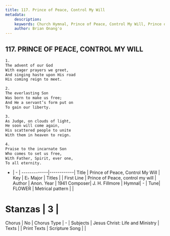 ```yaml
---
title: 117. Prince of Peace, Control My Will
metadata:
    description: 
    keywords: Church Hymnal, Prince of Peace, Control My Will, Prince of Peace, control my will, 
    author: Brian Onang'o
---
```



## 117. PRINCE OF PEACE, CONTROL MY WILL

```txt
1.
The advent of our God
With eager prayers we greet,
And singing haste upon His road
His coming reign to meet.

2.
The everlasting Son
Was born to make us free;
And He a servant’s form put on
To gain our liberty.

3.
As Judge, on clouds of light,
He soon will come again,
His scattered people to unite
With them in heaven to reign.

4.
Praise to the incarnate Son
Who comes to set us free,
With Father, Spirit, ever one,
To all eternity.
```

- |   -  |
-------------|------------|
Title | Prince of Peace, Control My Will |
Key | E♭ Major |
Titles |  |
First Line | Prince of Peace, control my will |
Author | Anon.
Year | 1941
Composer| J. H. Fillmore |
Hymnal|  - |
Tune| FLOWER |
Metrical pattern | |
# Stanzas | 3 |
Chorus | No |
Chorus Type | - |
Subjects | Jesus Christ: Life and Ministry |
Texts |  |
Print Texts | 
Scripture Song |  |
  

